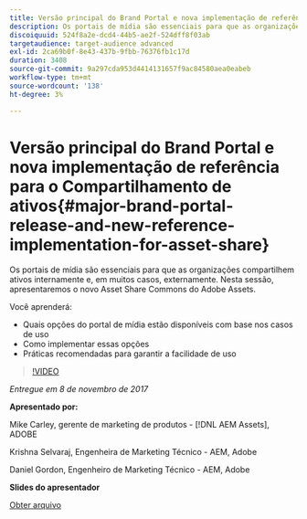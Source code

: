 ```yaml
---
title: Versão principal do Brand Portal e nova implementação de referência para o Compartilhamento de ativos
description: Os portais de mídia são essenciais para que as organizações compartilhem ativos internamente e, em muitos casos, externamente. Nesta sessão, apresentamos o novo Asset Share Commons do Adobe Assets.
discoiquuid: 524f8a2e-dcd4-44b5-ae2f-524dff8f03ab
targetaudience: target-audience advanced
exl-id: 2ca69b0f-8e43-437b-9fbb-76376fb1c17d
duration: 3408
source-git-commit: 9a297cda953d4414131657f9ac84580aea0eabeb
workflow-type: tm+mt
source-wordcount: '138'
ht-degree: 3%

---
```


# Versão principal do Brand Portal e nova implementação de referência para o Compartilhamento de ativos{#major-brand-portal-release-and-new-reference-implementation-for-asset-share}

Os portais de mídia são essenciais para que as organizações compartilhem ativos internamente e, em muitos casos, externamente. Nesta sessão, apresentaremos o novo Asset Share Commons do Adobe Assets.

Você aprenderá:

* Quais opções do portal de mídia estão disponíveis com base nos casos de uso
* Como implementar essas opções
* Práticas recomendadas para garantir a facilidade de uso

>[!VIDEO](https://video.tv.adobe.com/v/20730/?quality=9)

*Entregue em 8 de novembro de 2017*

**Apresentado por:**

Mike Carley, gerente de marketing de produtos - [!DNL AEM Assets], ADOBE

Krishna Selvaraj, Engenheira de Marketing Técnico - AEM, Adobe

Daniel Gordon, Engenheiro de Marketing Técnico - AEM, Adobe

**Slides do apresentador**

[Obter arquivo](assets/gems+bp-asset+share+nov+8+17+.pdf)
<!--
[Get back to the Overview](https://helpx.adobe.com/experience-manager/kt/eseminars/gems/aem-index.html)
-->
